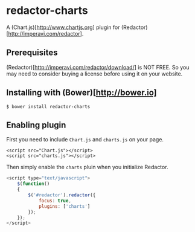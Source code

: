redactor-charts
===============

A (Chart.js)[http://www.chartjs.org] plugin for (Redactor)[http://imperavi.com/redactor].

Prerequisites
-------------

(Redactor)[http://imperavi.com/redactor/download/] is NOT FREE. So you may need to consider buying a license before using it on your website.


Installing with (Bower)[http://bower.io]
----------------------------------------

```
$ bower install redactor-charts
```

Enabling plugin
---------------

First you need to include `Chart.js` and `charts.js` on your page.

```
<script src="Chart.js"></script>
<script src="charts.js"></script>

```

Then simply enable the `charts` pluin when you initialize Redactor.

```js
<script type="text/javascript">
    $(function()
    {
        $('#redactor').redactor({
            focus: true,
            plugins: ['charts']
        });
    });
</script>
```
